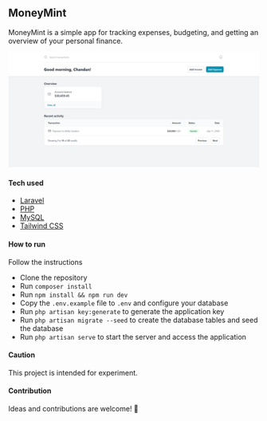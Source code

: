 ## MoneyMint

MoneyMint is a simple app for tracking expenses, budgeting, and getting an overview of your personal finance.

<p align="center">
  <img alt="MoneyMint" src="./public/images/project-screenshot.png" style="max-width: 100%;">
</p>

#### Tech used

- [Laravel](https://laravel.com)
- [PHP](https://www.php.net)
- [MySQL](https://www.mysql.com)
- [Tailwind CSS](https://tailwindcss.com)

#### How to run

Follow the instructions

- Clone the repository
- Run `composer install`
- Run `npm install && npm run dev`
- Copy the `.env.example` file to `.env` and configure your database
- Run `php artisan key:generate` to generate the application key
- Run `php artisan migrate --seed` to create the database tables and seed the database
- Run `php artisan serve` to start the server and access the application

#### Caution

This project is intended for experiment.

#### Contribution

Ideas and contributions are welcome! 🙌
